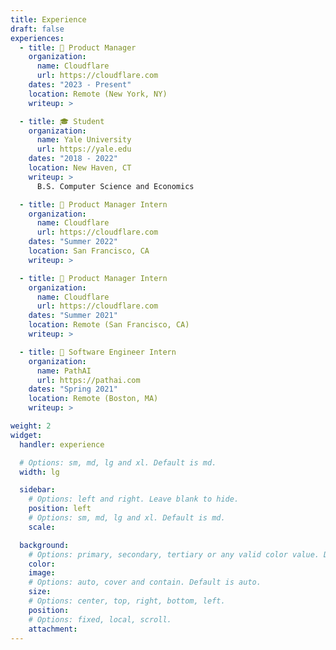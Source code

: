 ```yaml
---
title: Experience
draft: false
experiences:
  - title: 💼 Product Manager
    organization:
      name: Cloudflare
      url: https://cloudflare.com
    dates: "2023 - Present"
    location: Remote (New York, NY)
    writeup: >

  - title: 🎓 Student
    organization:
      name: Yale University
      url: https://yale.edu
    dates: "2018 - 2022"
    location: New Haven, CT
    writeup: >
      B.S. Computer Science and Economics

  - title: 💼 Product Manager Intern
    organization:
      name: Cloudflare
      url: https://cloudflare.com
    dates: "Summer 2022"
    location: San Francisco, CA
    writeup: >

  - title: 💼 Product Manager Intern
    organization:
      name: Cloudflare
      url: https://cloudflare.com
    dates: "Summer 2021"
    location: Remote (San Francisco, CA)
    writeup: >

  - title: 💼 Software Engineer Intern
    organization:
      name: PathAI
      url: https://pathai.com
    dates: "Spring 2021"
    location: Remote (Boston, MA)
    writeup: >

weight: 2
widget:
  handler: experience

  # Options: sm, md, lg and xl. Default is md.
  width: lg

  sidebar:
    # Options: left and right. Leave blank to hide.
    position: left
    # Options: sm, md, lg and xl. Default is md.
    scale:

  background:
    # Options: primary, secondary, tertiary or any valid color value. Default is primary.
    color:
    image:
    # Options: auto, cover and contain. Default is auto.
    size:
    # Options: center, top, right, bottom, left.
    position:
    # Options: fixed, local, scroll.
    attachment:
---
```

